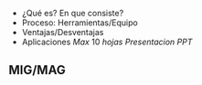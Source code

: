 - ¿Qué es? En que consiste?
- Proceso: Herramientas/Equipo
- Ventajas/Desventajas
- Aplicaciones
$Max\ 10\ hojas$
$Presentacion \ PPT$
## MIG/MAG
 